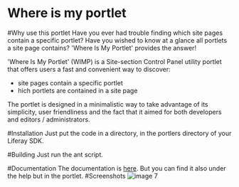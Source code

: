 Where is my portlet
===================
#Why use this portlet
Have you ever had trouble finding which site pages contain a specific portlet? Have you wished to know at a glance all portlets a site page contains? 
'Where Is My Portlet' provides the answer!

'Where Is My Portlet' (WIMP) is a Site-section Control Panel utility portlet that offers users a fast and convenient way to discover:
* site pages contain a specific portlet
* hich portlets are contained in a site page
  
The portlet is designed in a minimalistic way to take advantage of its simplicity, user friendliness and the fact that it aimed for both developers and editors / administrators.

#Installation
Just put the code in a directory, in the portlers directory of your Liferay SDK.

#Building
Just run the ant script.

#Documentation
The documentation is [here](https://docs.google.com/document/d/1JSRcCqJaG8QbTtOoaqJMCsyRB_qU5wAkHKguIkTacEI). But you can find it also under the help but in the portlet.
#Screenshots
![image 7][7]

[7]: https://raw.github.com/technopolis/where-is-my-portlet/master/docroot/html/where-is-my-portlet/WIMPManual/images/image06.png "Title"